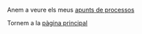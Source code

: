Anem a veure els meus [apunts de processos](Processos/01%CC%A3_Introduccio.md)

Tornem a la [pàgina principal](../README.md)
